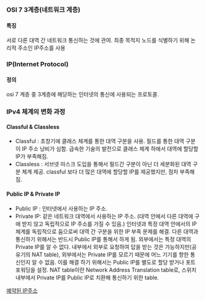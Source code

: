 ### OSI 7 3계층(네트워크 계층)

#### 특징
서로 다른 대역 간 네트워크 통신하는 것에 관여.
최종 목적지 노드를 식별하기 위해 논리적 주소인 IP주소를 사용

### IP(Internet Protocol)

#### 정의
osi 7 계층 중 3계층에 해당하는 인터넷의 통신에 사용되는 프로토콜.


### IPv4 체계의 변화 과정

#### Classful & Classless
- Classful : 초창기에 클래스 체계를 통한 대역 구분을 사용.
필드를 통한 대역 구분이 IP 주소 낭비가 심함. 
급속한 기술의 발전으로 클래스 체계 하에서 대역에 할당할 IP가 부족해짐.
- Classless : 서브넷 마스크 도입을 통해서 필드간 구분이 아닌 더 세분화된 대역 구분 체계 제공.
classful 보다 더 많은 대역에 할당할 IP를 제공했지만, 점차 부족해짐.
#### Public IP & Private IP
- Public IP : 인터넷에서 사용하는 IP 주소.
- Private IP: 같은 네트워크 대역에서 사용하는 IP 주소. (대역 안에서 다른 대역에 구애 받지 않고 독립적으로 IP 주소를 가질 수 있음.)
인터넷과 특정 대역 안에서의 IP체계를 독립적으로 둠으로써 대역 간 구분을 위한 IP 부족 문제를 해결.
다른 대역과 통신하기 위해서는 반드시 Public IP를 통해서 하게 됨.
외부에서는 특정 대역의 Private IP를 알 수 없다.
내부에서 외부로 요청하여 답을 받는 것은 가능하지만(공유기의 NAT table), 외부에서는 Private IP를 모르기 때문에 어느 기기를 향한 통신인지 알 수 없음. 이를 해결 하기 위해서는 Public IP를 별도로 할당 받거나 포트포워딩을 설정.
NAT table이란 Network Address Translation table로, 스위치 내부에서 Private IP를 Public IP로 치환해 통신하기 위한 table.

[예약된 IP주소](https://m.blog.naver.com/PostView.naver?isHttpsRedirect=true&blogId=p_rain&logNo=220878796660)
